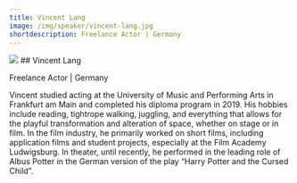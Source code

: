 ```yaml
---
title: Vincent Lang
image: /img/speaker/vincent-lang.jpg
shortdescription: Freelance Actor | Germany  
---
```

<img src="/img/speaker/vincent-lang.jpg">
## Vincent Lang

Freelance Actor | Germany 

Vincent studied acting at the University of Music and Performing Arts in Frankfurt am Main and completed his diploma program in 2019. His hobbies include reading, tightrope walking, juggling, and everything that allows for the playful transformation and alteration of space, whether on stage or in film. In the film industry, he primarily worked on short films, including application films and student projects, especially at the Film Academy Ludwigsburg. In theater, until recently, he performed in the leading role of Albus Potter in the German version of the play “Harry Potter and the Cursed Child”. 

